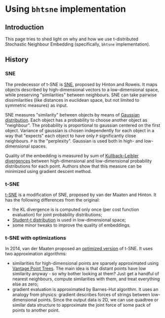 # Using `bhtsne` implementation

## Introduction
This page tries to shed light on why and how we use t-distributed Stochastic Neighbour Embedding 
(specifically, `bhtsne` implementation).

## History
### SNE
The predecessor of t-SNE is [SNE](http://machinelearning.wustl.edu/mlpapers/paper_files/AA45.pdf),
proposed by Hinton and Roweis. It maps objects described by high-dimensional vectors to a low-dimensional space,
while preserving "similarities" between neighbours. SNE can take pairwise dissimilarities (like distances in euclidean
space, but not limited to symmetric measures) as input.

SNE measures "similarity" between objects by means of [Gaussian distribution](https://en.wikipedia.org/wiki/Gaussian_distribution). Each object has a probability
to choose another object as "neighbour". The probability is proportional to gaussian centered on the first object.
Variance of gaussian is chosen independently for each object in a way that "expects" each object to have only `P` 
significantly close neighbours. `P` is the "perplexity". Gaussian is used both in high- and low-dimensional spaces.

Quality of the embedding is measured by sum of [Kullback–Leibler divergences](https://en.wikipedia.org/wiki/Kullback%E2%80%93Leibler_divergence)
between high-dimensional and low-dimensional probability distributions for each point. Authors show
that this measure can be minimized using gradient descent method.

### t-SNE
[t-SNE](https://lvdmaaten.github.io/publications/papers/JMLR_2008.pdf) is a modification of SNE, proposed by van der Maaten
and Hinton. It has the following differences from the original:
 - the KL divergence is is computed only once (per cost function evaluation) for joint probability distributions;
 - [Student-t distribution](https://en.wikipedia.org/wiki/Student%27s_t-distribution) is used in low-dimensional space;
 - some minor tweaks to improve the quality of embeddings.

### t-SNE with optimizations
In 2014, van der Maaten proposed an [optimized version](https://lvdmaaten.github.io/publications/papers/JMLR_2014.pdf) of t-SNE.
It uses two approximation algorithms:
 - similarities for high-dimensional points are sparsely approximated using [Vantage Point Trees](http://stevehanov.ca/blog/index.php?id=130). The main idea is that distant points have low similarity
 anyway - so why bother looking at them? Just get a handful of nearest neighbours, compute similarities with them,
 and treat everything else as zero;
 - gradient evaluation is approximated by Barnes-Hut algorithm. It uses an analogy from physics: gradient
 describes forces of strings between low-dimensional points. Since the output data is 2D, we can use
 quadtree or similar data structure to approximate the joint force of some pack of points to another point.

